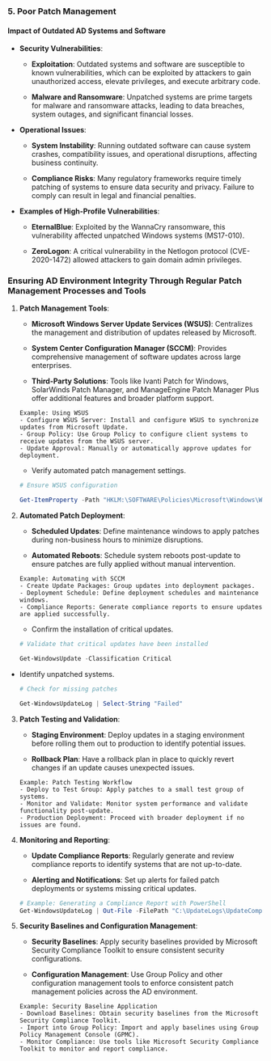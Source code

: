 ### 5. **Poor Patch Management**

#### **Impact of Outdated AD Systems and Software**

- **Security Vulnerabilities**:

	- **Exploitation**: Outdated systems and software are susceptible to known vulnerabilities, which can be exploited by attackers to gain unauthorized access, elevate privileges, and execute arbitrary code.
	
	- **Malware and Ransomware**: Unpatched systems are prime targets for malware and ransomware attacks, leading to data breaches, system outages, and significant financial losses.

- **Operational Issues**:

	- **System Instability**: Running outdated software can cause system crashes, compatibility issues, and operational disruptions, affecting business continuity.
	
	- **Compliance Risks**: Many regulatory frameworks require timely patching of systems to ensure data security and privacy. Failure to comply can result in legal and financial penalties.

- **Examples of High-Profile Vulnerabilities**:

	- **EternalBlue**: Exploited by the WannaCry ransomware, this vulnerability affected unpatched Windows systems (MS17-010).
	
	- **ZeroLogon**: A critical vulnerability in the Netlogon protocol (CVE-2020-1472) allowed attackers to gain domain admin privileges.


### Ensuring AD Environment Integrity Through Regular Patch Management Processes and Tools

1. **Patch Management Tools**:

   - **Microsoft Windows Server Update Services (WSUS)**: Centralizes the management and distribution of updates released by Microsoft.

   - **System Center Configuration Manager (SCCM)**: Provides comprehensive management of software updates across large enterprises.

   - **Third-Party Solutions**: Tools like Ivanti Patch for Windows, SolarWinds Patch Manager, and ManageEngine Patch Manager Plus offer additional features and broader platform support.

   ```plaintext
   Example: Using WSUS
   - Configure WSUS Server: Install and configure WSUS to synchronize updates from Microsoft Update.
   - Group Policy: Use Group Policy to configure client systems to receive updates from the WSUS server.
   - Update Approval: Manually or automatically approve updates for deployment.
   ```
   - Verify automated patch management settings.

	```powershell
	# Ensure WSUS configuration
	
	Get-ItemProperty -Path "HKLM:\SOFTWARE\Policies\Microsoft\Windows\WindowsUpdate\AU"
	```

2. **Automated Patch Deployment**:

   - **Scheduled Updates**: Define maintenance windows to apply patches during non-business hours to minimize disruptions.

   - **Automated Reboots**: Schedule system reboots post-update to ensure patches are fully applied without manual intervention.

   ```plaintext
   Example: Automating with SCCM
   - Create Update Packages: Group updates into deployment packages.
   - Deployment Schedule: Define deployment schedules and maintenance windows.
   - Compliance Reports: Generate compliance reports to ensure updates are applied successfully.
   ```

   - Confirm the installation of critical updates.
  
	```powershell
	# Validate that critical updates have been installed
	
	Get-WindowsUpdate -Classification Critical
	```

- Identify unpatched systems.

	```powershell
	# Check for missing patches
	
	Get-WindowsUpdateLog | Select-String "Failed"
	```

3. **Patch Testing and Validation**:

   - **Staging Environment**: Deploy updates in a staging environment before rolling them out to production to identify potential issues.

   - **Rollback Plan**: Have a rollback plan in place to quickly revert changes if an update causes unexpected issues.

   ```plaintext
   Example: Patch Testing Workflow
   - Deploy to Test Group: Apply patches to a small test group of systems.
   - Monitor and Validate: Monitor system performance and validate functionality post-update.
   - Production Deployment: Proceed with broader deployment if no issues are found.
   ```

4. **Monitoring and Reporting**:

   - **Update Compliance Reports**: Regularly generate and review compliance reports to identify systems that are not up-to-date.

   - **Alerting and Notifications**: Set up alerts for failed patch deployments or systems missing critical updates.

   ```powershell
   # Example: Generating a Compliance Report with PowerShell
   Get-WindowsUpdateLog | Out-File -FilePath "C:\UpdateLogs\UpdateComplianceReport.txt"
   ```

5. **Security Baselines and Configuration Management**:

   - **Security Baselines**: Apply security baselines provided by Microsoft Security Compliance Toolkit to ensure consistent security configurations.

   - **Configuration Management**: Use Group Policy and other configuration management tools to enforce consistent patch management policies across the AD environment.

   ```plaintext
   Example: Security Baseline Application
   - Download Baselines: Obtain security baselines from the Microsoft Security Compliance Toolkit.
   - Import into Group Policy: Import and apply baselines using Group Policy Management Console (GPMC).
   - Monitor Compliance: Use tools like Microsoft Security Compliance Toolkit to monitor and report compliance.
   ```



